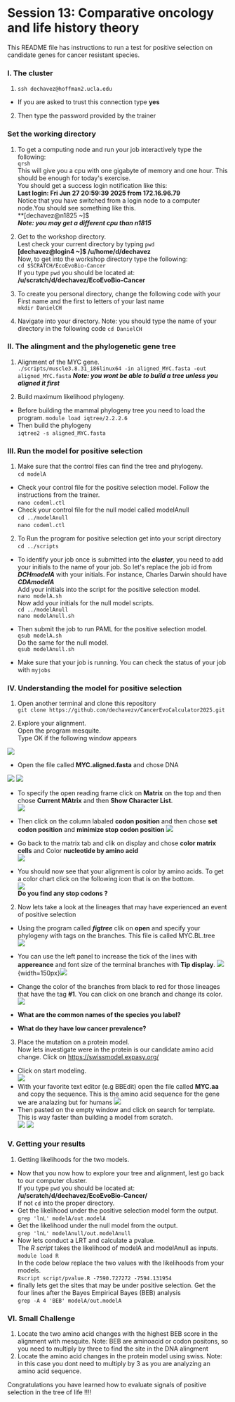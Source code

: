 
# Session 13: Comparative oncology and life history theory
This README file has instructions to run a test for positive selection on candidate genes for cancer resistant species.

### I. The cluster
1. `ssh dechavez@hoffman2.ucla.edu`

* If you are asked to trust this connection type **yes**

2. Then type the password provided by the trainer

### Set the working directory
1. To get a computing node and run your job interactively type the following:   
`qrsh`         
This will give you a cpu with one gigabyte of memory and one hour. This should be enough for today's exercise.  
You should get a success login notification like this:  
**Last login: Fri Jun 27 20:59:39 2025 from 172.16.96.79**    
Notice that you have switched from a login node to a computer node.You should see something like this.   
**[dechavez@n1825 ~]$   
***Note: you may get a different cpu than n1815***

2. Get to the workshop directory.   
Lest check your current directory by typing `pwd`  
**[dechavez@login4 ~]$ /u/home/d/dechavez**         
Now, to get into the workshop directory type the following:   
`cd $SCRATCH/EcoEvoBio-Cancer`   
If you type `pwd` you should be located at:   
**/u/scratch/d/dechavez/EcoEvoBio-Cancer**


3. To create you personal directory, change the following code with your First name and the first to letters of your last name   
`mkdir DanielCH`

4. Navigate into your directory. Note: you should type the name of your directory in the following code
`cd DanielCH`

### II. The alingment and the phylogenetic gene tree 

1. Alignment of the MYC gene.   
`./scripts/muscle3.8.31_i86linux64 -in aligned_MYC.fasta -out aligned_MYC.fasta`
***Note: you wont be able to build a tree unless you aligned it first***

2. Build maximum likelihood phylogeny.  
* Before building the mammal phylogeny tree you need to load the program.
`module load iqtree/2.2.2.6`      
* Then build the phylogeny       
`iqtree2 -s aligned_MYC.fasta`   


### III. Run the model for positive selection     
1. Make sure that the control files can find the tree and phylogeny.       
`cd modelA`    
* Check your control file for the positive selection model. Follow the instructions from the trainer.      
`nano codeml.ctl` 
* Check your control file for the null model called modelAnull       
`cd ../modelAnull`     
`nano codeml.ctl`

2. To Run the program for positive selection get into your script directory   
`cd ../scripts`   
* To identify your job once is submitted into the ***cluster***, you need to add your initials to the name of your job. So let's replace the job id from ***DCHmodelA*** with your initials. For instance, Charles Darwin should have ***CDAmodelA***    
Add your initials into the script for the positive selection model.    
`nano modelA.sh`   
Now add your initials for the null model scripts.    
`cd ../modelAnull`   
`nano modelAnull.sh` 

* Then submit the job to run PAML for the positive selection model.   
`qsub modelA.sh`   
Do the same for the null model.   
`qsub modelAnull.sh`

* Make sure that your job is running. You can check the status of your job with `myjobs`      

### IV. Understanding the model for positive selection
1. Open another terminal and clone this repository      
`git clone https://github.com/dechavezv/CancerEvoCalculator2025.git`

2. Explore your alignment.   
Open the program mesquite.  
Type OK if the following window appears   

![ ](Images/Mesquite/mesquite1.png)            


* Open the file called **MYC.aligned.fasta** and chose DNA   

![ ](Images/Mesquite/mesquite2.png) ![ ](Images/Mesquite/mesquite3.png)    


* To specify the open reading frame click on **Matrix** on the top and then chose **Current MAtrix** and then **Show Character List**.  
![ ](Images/Mesquite/mesquite4.png)     


* Then click on the column labaled **codon position** and then chose **set codon position** and **minimize stop codon position** 
![ ](Images/Mesquite/mesquite5.png)     

* Go back to the matrix tab and clik on display and chose **color matrix cells** and Color **nucleotide by amino acid**   
![ ](Images/Mesquite/mesquite6.png)     

* You should now see that your alignment is color by amino acids. To get a color chart click on the following icon that is on the bottom.  
![ ](Images/Mesquite/mesquite7.png)     
**Do you find any stop codons ?**   

2. Now lets take a look at the lineages that may have experienced an event of positive selection   
* Using the program called ***figtree*** clik on **open** and specify your phylogeny with tags on the branches. This file is called MYC.BL.tree   
![ ](Images/Figtree/Figtree1.png)     

* You can use the left panel to increase the tick of the lines with **appereance** and font size of the terminal branches with **Tip display**.
![ ](Images/Figtree/Figtree3.png){width=150px}![ ](Images/Figtree/Figtree2.png)     

*  Change the color of the branches from black to red for those lineages that have the tag **#1**. You can click on one branch and change its color.   
![ ](Images/Figtree/Figtree4.png)     
* **What are the common names of the species you label?**    
* **What do they have low cancer prevalence?**    

3. Place the mutation on a protein model.   
Now lets investigate were in the protein is our candidate amino acid change. Click on https://swissmodel.expasy.org/  
* Click on start modeling.  
![ ](Images/Swiss/swiss1.png)    
* With your favorite text editor (e.g BBEdit) open the file called **MYC.aa** and copy the sequence. This is the amino acid sequence for the gene we are analazing but for humans
![ ](Images/Swiss/sequence.png)     
* Then pasted on the empty window and click on search for template. This is way faster than building a model from scratch.  
![ ](Images/Swiss/swiss2.png) ![ ](Images/Swiss/swiss3.png)    

### V. Getting your results
1. Getting likelihoods for the two models.   
* Now that you now how to explore your tree and alignment, lest go back to our computer cluster.   
If you type `pwd` you should be located at:   
**/u/scratch/d/dechavez/EcoEvoBio-Cancer/<YourDirectory>**   
If not `cd` into the proper directory.   
* Get the likelihood under the positive selection model form the output.
`grep 'lnL' modelA/out.modelA`   
* Get the likelihood under the null model from the output.   
`grep 'lnL' modelAnull/out.modelAnull`
* Now lets conduct a LRT and calculate a pvalue.   
The *R script* takes the likelihood of modelA and modelAnull as inputs.   
`module load R`   
In the code below replace the two values with the likelihoods from your models.   
`Rscript script/pvalue.R -7590.727272 -7594.131954`    
* finally lets get the sites that may be under positive selection. Get the four lines after the Bayes Empirical Bayes (BEB) analysis     
`grep -A 4 'BEB' modelA/out.modelA`   


### VI. Small Challenge
1. Locate the two amino acid changes with the highest BEB score in the alignment with mesquite. Note: BEB are aminoacid or codon positons, so you need to multiply by three to find the site in the DNA alingment    
2. Locate the amino acid changes in the protein model using swiss. Note: in this case you dont need to multiply by 3 as you are analyzing an amino acid sequence.   

Congratulations you have learned how to evaluate signals of positive selection in the tree of life !!!!   

